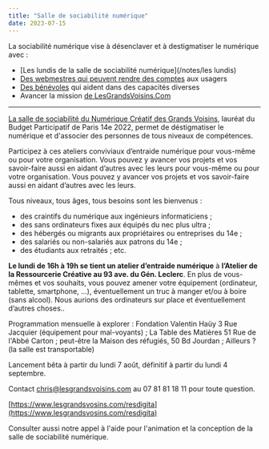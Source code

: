 ```yaml
---
title: "Salle de sociabilité numérique"
date: 2023-07-15
---
```


La sociabilité numérique vise à désenclaver et à destigmatiser le numérique avec :

* [Les lundis de la salle de sociabilité numérique](/notes/les lundis)
* [Des webmestres qui peuvent rendre des comptes](/notes/webmasters) aux usagers
* [Des bénévoles](/notes/bénévoles) qui aident dans des capacités diverses
* Avancer la mission [de LesGrandsVoisins.Com](/notes/lesgrandsvoisinscom)


---

[La salle de sociabilité du Numérique Créatif des Grands Voisins](https://www.lesgrandsvoisins.com/mission/resdigita/numerique-creatif/sociabilite-numerique), lauréat du Budget Participatif de Paris 14e 2022, permet de déstigmatiser le numérique et d'associer des personnes de tous niveaux de compétences.

Participez à ces ateliers conviviaux d’entraide numérique pour vous-même ou pour votre organisation. Vous pouvez y avancer vos projets et vos savoir-faire aussi en aidant d’autres avec les leurs pour vous-même ou pour votre organisation. Vous pouvez y avancer vos projets et vos savoir-faire aussi en aidant d’autres avec les leurs.

Tous niveaux, tous âges, tous besoins sont les bienvenus :

- des craintifs du numérique aux ingénieurs informaticiens ;
- des sans ordinateurs fixes aux équipés du nec plus ultra ;
- des hébergés ou migrants aux propriétaires ou entreprises du 14e ;
- des salariés ou non-salariés aux patrons du 14e ;
- des étudiants aux retraités ; etc.

**Le lundi de 16h à 19h se tient un atelier d’entraide numérique** à **l’Atelier de la Ressourcerie Créative au 93 ave. du Gén. Leclerc**. En plus de vous-mêmes et vos souhaits, vous pouvez amener votre équipement (ordinateur, tablette, smartphone, …), éventuellement un truc à manger et/ou à boire (sans alcool). Nous aurions des ordinateurs sur place et éventuellement d’autres choses..

Programmation mensuelle à explorer : Fondation Valentin Haüy 3 Rue Jacquier (équipement pour mal-voyants) ; La Table des Matières 51 Rue de l'Abbé Carton ; peut-être la Maison des réfugiés, 50 Bd Jourdan ; Ailleurs ? (la salle est transportable)

Lancement bêta à partir du lundi 7 août, définitif à partir du lundi 4 septembre.

Contact [chris@lesgrandsvoisins.com](mailto:chris@lesgrandsvoisins.com) au 07 81 81 18 11 pour toute question.

[https://www.lesgrandsvosins.com/resdigita](https://www.lesgrandsvosins.com/resdigita)

Consulter aussi notre appel à l'aide pour l'animation et la conception de la salle de sociabilité numérique.